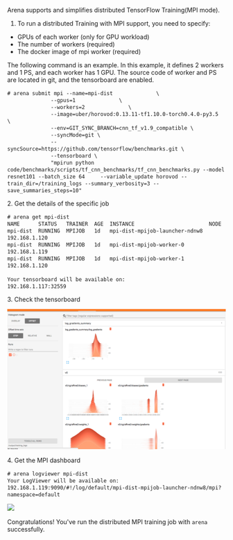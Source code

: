 
Arena supports and simplifies distributed TensorFlow Training(MPI mode). 


1. To run a distributed Training with MPI support, you need to specify:

 - GPUs of each worker (only for GPU workload)
 - The number of workers (required)
 - The docker image of mpi worker (required)
 

The following command is an example. In this example, it defines 2 workers and 1 PS, and each worker has 1 GPU. The source code of worker and PS are located in git, and the tensorboard are enabled.

```
# arena submit mpi --name=mpi-dist              \
              --gpus=1              \
              --workers=2              \
              --image=uber/horovod:0.13.11-tf1.10.0-torch0.4.0-py3.5  \
              --env=GIT_SYNC_BRANCH=cnn_tf_v1.9_compatible \
              --syncMode=git \
              --syncSource=https://github.com/tensorflow/benchmarks.git \
              --tensorboard \
              "mpirun python code/benchmarks/scripts/tf_cnn_benchmarks/tf_cnn_benchmarks.py --model resnet101 --batch_size 64     --variable_update horovod --train_dir=/training_logs --summary_verbosity=3 --save_summaries_steps=10"
```

2\. Get the details of the specific job

```
# arena get mpi-dist
NAME      STATUS   TRAINER  AGE  INSTANCE                        NODE
mpi-dist  RUNNING  MPIJOB   1d   mpi-dist-mpijob-launcher-ndnw8  192.168.1.120
mpi-dist  RUNNING  MPIJOB   1d   mpi-dist-mpijob-worker-0        192.168.1.119
mpi-dist  RUNNING  MPIJOB   1d   mpi-dist-mpijob-worker-1        192.168.1.120

Your tensorboard will be available on:
192.168.1.117:32559
```

3\. Check the tensorboard

![](5-mpi-tensorboard.jpg)


4\. Get the MPI dashboard

```
# arena logviewer mpi-dist
Your LogViewer will be available on:
192.168.1.119:9090/#!/log/default/mpi-dist-mpijob-launcher-ndnw8/mpi?namespace=default
```


![](5-mpijob-logviewer.jpg)

Congratulations! You've run the distributed MPI training job with `arena` successfully. 